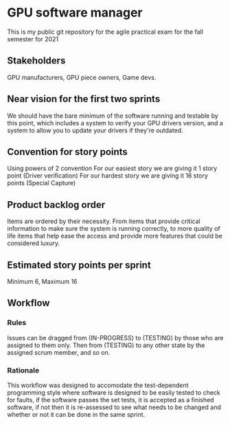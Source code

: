 # GPU software manager
This is my public git repository for the agile practical exam for the fall semester for 2021

## Stakeholders
GPU manufacturers, GPU piece owners, Game devs.

## Near vision for the first two sprints
We should have the bare minimum of the software running and testable by this point, which includes a system to verify your GPU drivers version, and a system to allow you to update your drivers if they're outdated.

## Convention for story points
Using powers of 2 convention
For our easiest story we are giving it 1 story point (Driver verification)
For our hardest story we are giving it 16 story points (Special Capture)

## Product backlog order
Items are ordered by their necessity.
From items that provide critical information to make sure the system is running correctly, 
to more quality of life items that help ease the access and provide more features that could be considered luxury.

## Estimated story points per sprint
Minimum 6, Maximum 16

## Workflow
### Rules
Issues can be dragged from (IN-PROGRESS) to (TESTING) by those who are assigned to them only.
Then from (TESTING) to any other state by the assigned scrum member, and so on.
### Rationale
This workflow was designed to accomodate the test-dependent programming style where software is designed to be easily tested to check for faults,
if the software passes the set tests, it is accepted as a finished software, if not then it is re-assessed to see what needs to be changed
and whether or not it can be done in the same sprint.
